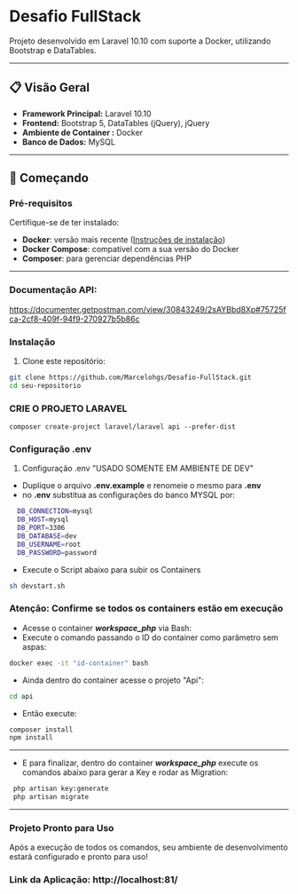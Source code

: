# Desafio FullStack

Projeto desenvolvido em Laravel 10.10 com suporte a Docker, utilizando Bootstrap e DataTables.

---

## 📋 Visão Geral

- **Framework Principal:** Laravel 10.10
- **Frontend:** Bootstrap 5, DataTables (jQuery), jQuery
- **Ambiente de Container :** Docker
- **Banco de Dados:**  MySQL

---

## 🚀 Começando

### Pré-requisitos

Certifique-se de ter instalado:
- **Docker**: versão mais recente ([Instruções de instalação](https://docs.docker.com/get-docker/))
- **Docker Compose**: compatível com a sua versão do Docker
- **Composer**: para gerenciar dependências PHP

---

### Documentação API:
https://documenter.getpostman.com/view/30843249/2sAYBbd8Xp#75725fca-2cf8-409f-94f9-270927b5b86c

### Instalação

1. Clone este repositório:

```bash
git clone https://github.com/Marcelohgs/Desafio-FullStack.git
cd seu-repositorio
```

### CRIE O PROJETO LARAVEL
```
composer create-project laravel/laravel api --prefer-dist
```

### Configuração .env
1. Configuração .env "USADO SOMENTE EM AMBIENTE DE DEV"
- Duplique o arquivo **.env.example** e renomeie o mesmo para **.env**
- no **.env** substitua as configurações do banco MYSQL por:
```bash
  DB_CONNECTION=mysql    
  DB_HOST=mysql  
  DB_PORT=3306  
  DB_DATABASE=dev  
  DB_USERNAME=root  
  DB_PASSWORD=password
``` 

- Execute o Script abaixo para subir os Containers
```bash
sh devstart.sh
```

### Atenção: Confirme se todos os containers estão em execução

- Acesse o container ***workspace_php*** via Bash:
- Execute o comando passando o ID do container como parâmetro sem aspas:
```bash
docker exec -it "id-container" bash
```
- Ainda dentro do container acesse o projeto "Api":
```bash
cd api
```
- Então execute:
```bash
composer install
npm install
```

---
- E para finalizar, dentro do container ***workspace_php*** execute os comandos abaixo para gerar a Key e rodar as Migration:
```bash
 php artisan key:generate
 php artisan migrate
 ```

---

### Projeto Pronto para Uso
Após a execução de todos os comandos, seu ambiente de desenvolvimento estará configurado e pronto para uso!

### Link da Aplicação: http://localhost:81/
